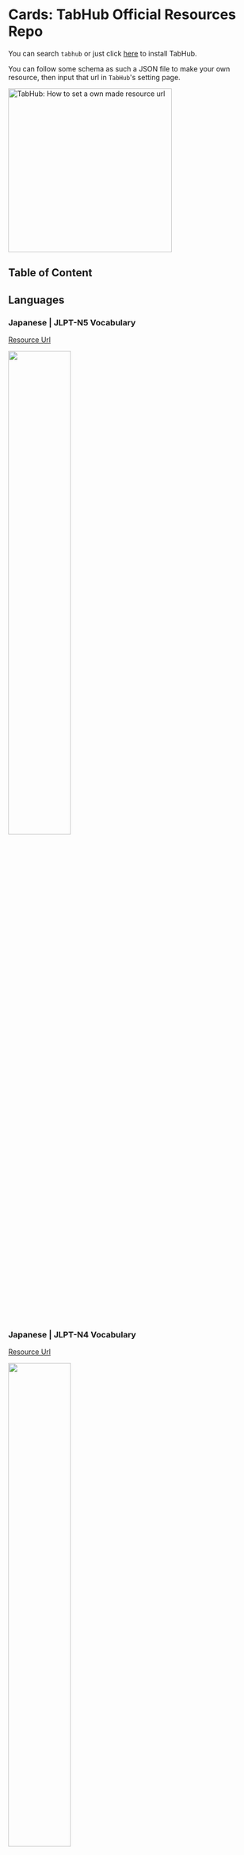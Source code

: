 # Cards: TabHub Official Resources Repo

You can search `tabhub` or just click [here](https://chrome.google.com/webstore/detail/tabhub/eolilpdjccnmkecllnlpomoaommkcdkb) to install TabHub.

You can follow some schema as such a JSON file to make your own resource, then input that url in `TabHub`'s setting page.

<image src="https://raw.githubusercontent.com/tabhub/cards/master/help/guide/images/how_to_set_your_own_resource_url.png" alt="TabHub: How to set a own made resource url" width="330px">

## Table of Content

## Languages

### Japanese | JLPT-N5 Vocabulary

[Resource Url](https://raw.githubusercontent.com/tabhub/cards/master/languages/japanese/jlpt-n5-vocabulary-jtest4you/manifest.json)

<image src="https://raw.githubusercontent.com/tabhub/cards/master/languages/japanese/jlpt-n5-vocabulary-jtest4you/images/4f905f4d88dea7e0d2d2cc00283b9db4.jpg" width="50%">

### Japanese | JLPT-N4 Vocabulary

[Resource Url](https://raw.githubusercontent.com/tabhub/cards/master/languages/japanese/jlpt-n4-vocabulary-jtest4you/manifest.json)

<image src="https://raw.githubusercontent.com/tabhub/cards/master/languages/japanese/jlpt-n4-vocabulary-jtest4you/images/7b79b54a46d5a34927d2e6e250d19059.jpg" width="50%">

### Japanese | JLPT-N3 Vocabulary

[Resource Url](https://raw.githubusercontent.com/tabhub/cards/master/languages/japanese/jlpt-n3-vocabulary-jtest4you/manifest.json)

<image src="https://raw.githubusercontent.com/tabhub/cards/master/languages/japanese/jlpt-n3-vocabulary-jtest4you/images/384c8655ad1945cf294ed683a5cb14da.jpg" width="50%">

### Japanese | JLPT-N2 Vocabulary

[Resource Url](https://raw.githubusercontent.com/tabhub/cards/master/languages/japanese/jlpt-n2-vocabulary-jtest4you/manifest.json)

<image src="https://raw.githubusercontent.com/tabhub/cards/master/languages/japanese/jlpt-n2-vocabulary-jtest4you/images/e0953496ca6b94e8a2dd7a54a00903ef.jpg" width="50%">

### Japanese | JLPT-N1 Vocabulary

[Resource Url](https://raw.githubusercontent.com/tabhub/cards/master/languages/japanese/jlpt-n1-vocabulary-jtest4you/manifest.json)

<image src="https://raw.githubusercontent.com/tabhub/cards/master/languages/japanese/jlpt-n1-vocabulary-jtest4you/images/36e6ec3eb3dcd669ecd1243c17559423.jpg" width="50%">

### Japanese | Learn Japanese Kanji

[Resource Url](https://raw.githubusercontent.com/tabhub/cards/master/languages/japanese/learn-japanese-kanji-jtest4you/manifest.json)

<image src="https://raw.githubusercontent.com/tabhub/cards/master/languages/japanese/learn-japanese-kanji-jtest4you/images/c3ea3cbb9fdab6caf39aabdf4ab1988e.jpg" width="50%">

### Japanese | Japanese Phrases from Anime/Manga

[Resource Url](https://raw.githubusercontent.com/tabhub/cards/master/languages/japanese/japanese-phrases-from-animemanga-jtest4you/manifest.json)

<image src="https://raw.githubusercontent.com/tabhub/cards/master/languages/japanese/japanese-phrases-from-animemanga-jtest4you/images/6c0e5a8334918b3c3b5dc1cc8efdf2a8.jpg" width="50%">

## Fun

### 程序猿自黑指南

[Resource Url](https://raw.githubusercontent.com/tabhub/cards/master/fun/programmer-self-mockery/manifest.json)

<image src="https://raw.githubusercontent.com/tabhub/cards/master/fun/programmer-self-mockery/images/qianheshijian.jpeg" width="50%">

### 网络段子

[Resource Url](https://raw.githubusercontent.com/tabhub/cards/master/fun/social-network-funny-pieces/manifest.json)

## Help

### Getting Started Guide

[Resource Url](https://raw.githubusercontent.com/tabhub/cards/master/help/guide/manifest.json)

<image src="https://raw.githubusercontent.com/tabhub/cards/master/help/guide/images/welcome.png" width="50%">

